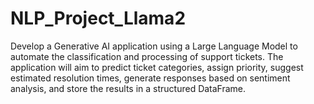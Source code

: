 # NLP_Project_Llama2
Develop a Generative AI application using a Large Language Model to automate the classification and processing of support tickets. The application will aim to predict ticket categories, assign priority, suggest estimated resolution times, generate responses based on sentiment analysis, and store the results in a structured DataFrame.
